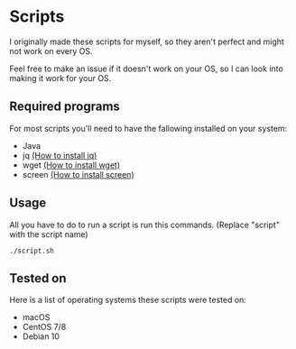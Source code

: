 # Scripts
 
I originally made these scripts for myself, so they aren't perfect and might not work on every OS.

Feel free to make an issue if it doesn't work on your OS, so I can look into making it work for your OS.

## Required programs

For most scripts you'll need to have the fallowing installed on your system:

* Java
* jq [(How to install jq)](https://stedolan.github.io/jq/download/)
* wget [(How to install wget)](https://phoenixnap.com/kb/wget-command-with-examples)
* screen [(How to install screen)](https://phoenixnap.com/kb/how-to-use-linux-screen-with-commands)
 
## Usage

All you have to do to run a script is run this commands. (Replace "script" with the script name)

`./script.sh`

## Tested on

Here is a list of operating systems these scripts were tested on:

* macOS 
* CentOS 7/8
* Debian 10